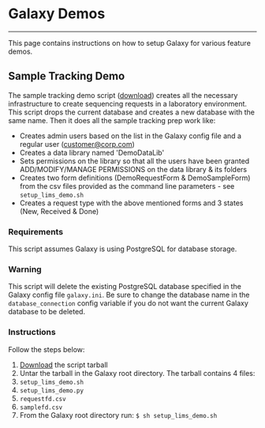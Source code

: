 # Galaxy Demos

----

This page contains instructions on how to setup Galaxy for various feature demos.

## Sample Tracking Demo

The sample tracking demo script ([download](PLACEHOLDER_ATTACHMENT_URL/src/lims_demo.tar.gz)) creates all the necessary infrastructure to create sequencing requests in a laboratory environment.
This script drops the current database and creates a new database with the same name.
Then it does all the sample tracking prep work like:
* Creates admin users based on the list in the Galaxy config file and a regular user (customer@corp.com)
* Creates a data library named 'DemoDataLib'
* Sets permissions on the library so that all the users have been granted ADD/MODIFY/MANAGE PERMISSIONS on the data library & its folders
* Creates two form definitions (DemoRequestForm & DemoSampleForm) from the csv files provided as the command line parameters - see `setup_lims_demo.sh`
* Creates a request type with the above mentioned forms and 3 states (New, Received & Done)  

### Requirements

This script assumes Galaxy is using PostgreSQL for database storage.

### Warning

This script will delete the existing PostgreSQL database specified in the Galaxy config file `galaxy.ini`. Be sure to change the database name in the `database_connection` config variable if you do not want the current Galaxy database to be deleted.

### Instructions

Follow the steps below:
1. [Download](PLACEHOLDER_ATTACHMENT_URL/src/lims_demo.tar.gz) the script tarball
1. Untar the tarball in the Galaxy root directory.  The tarball contains 4 files:
  1. `setup_lims_demo.sh`
  1. `setup_lims_demo.py`
  1. `requestfd.csv`
  1. `samplefd.csv`
1. From the Galaxy root directory run:  ` $ sh setup_lims_demo.sh `

